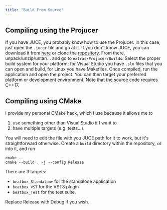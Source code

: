 ```yaml
---
title: "Build From Source"
---
```

## Compiling using the Projucer

If you have JUCE, you probably know how to use the Projucer.
In this case, just open the `.jucer` file and go at it.
If you don't know JUCE, you can download it from [here] or clone the [repository].
From there, unpack/unzip/untar/... and go to `extras/Projucer/Builds`.
Select the proper build system for your platform;
for Visual Studio you have `.sln` files that you can open and build,
for Linux you have Makefiles.
Once compiled, run the application and open the project.
You can then target your preferred platform or development environment.
Note that the source code requires C++17.

## Compiling using CMake

I provide my personal CMake hack, which I use because it allows me to

1. use something other than Visual Studio if I want to
2. have multiple targets (e.g. tests...).

You will need to edit the file with you JUCE path for it to work,
but it's straightforward otherwise.
Create a `build` directory within the repository, `cd` into it, and run
```
cmake ..
cmake --build . -j --config Release
```
There are 3 targets:
- `beatbox_Standalone` for the standalone application
- `beatbox_VST` for the VST3 plugin
- `beatbox_Test` for the test suite.

Replace Release with Debug if you wish.

[here]:       https://shop.juce.com/get-juce
[repository]: https://github.com/WeAreROLI/JUCE
